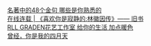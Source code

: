   
[名著中的48个金句 哪些是你熟悉的](http://www.dianyue.me/archives/410/a28bb6q12095lkoj/)  
[在线连载 | 《喜欢你是寂静的:林徽因传》—— 旧书](http://www.dianyue.me/archives/316/t3vdddq1svq7savv/)  
[RLL GRADEN花艺工作室  给你的生活 加点暖色](http://www.dianyue.me/archives/849/1fkeb5yq8qd6727q/)  
[曾经，你是我的四月天](http://www.dianyue.me/archives/684/egcswluv2i7clqh7/)